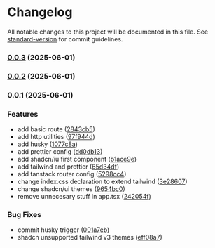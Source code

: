 # Changelog

All notable changes to this project will be documented in this file. See [standard-version](https://github.com/conventional-changelog/standard-version) for commit guidelines.

### [0.0.3](https://github.com/Team-Aguila/nutripae-front/compare/v0.0.2...v0.0.3) (2025-06-01)

### [0.0.2](https://github.com/Team-Aguila/nutripae-front/compare/v0.0.1...v0.0.2) (2025-06-01)

### 0.0.1 (2025-06-01)


### Features

* add basic route ([2843cb5](https://github.com/Team-Aguila/nutripae-front/commit/2843cb5631eaf39311dfefa2f0f9e81ad76b0817))
* add http utilities ([97f944d](https://github.com/Team-Aguila/nutripae-front/commit/97f944dd7462f76dc4767df8f51d01524c28ced1))
* add husky ([1077c8a](https://github.com/Team-Aguila/nutripae-front/commit/1077c8ab47eb4872e4ef438bafaf5156950a3382))
* add prettier config ([dd0db13](https://github.com/Team-Aguila/nutripae-front/commit/dd0db1372de0e1ebdc97882105a9c1256bd16e3c))
* add shadcn/iu first component ([b1ace9e](https://github.com/Team-Aguila/nutripae-front/commit/b1ace9e9658cf199cf4673840ee0c82e93a90c6b))
* add tailwind and prettier ([65d34df](https://github.com/Team-Aguila/nutripae-front/commit/65d34df285ec02d77e58fb16f94fefd79b79853e))
* add tanstack router config ([5298cc4](https://github.com/Team-Aguila/nutripae-front/commit/5298cc4bada8faaf3264f0fda621fc52fa9ef73d))
* change index.css declaration to extend tailwind ([3e28607](https://github.com/Team-Aguila/nutripae-front/commit/3e28607e669486e4c0e66ec9e0565b909cb7b12e))
* change shadcn/ui themes ([9654bc0](https://github.com/Team-Aguila/nutripae-front/commit/9654bc0c66bd6bc49f113bef56fdd4ab428956a2))
* remove unnecesary stuff in app.tsx ([242054f](https://github.com/Team-Aguila/nutripae-front/commit/242054fb2ae35854ac18b2bbe166665f5114265e))


### Bug Fixes

* commit husky trigger ([001a7eb](https://github.com/Team-Aguila/nutripae-front/commit/001a7eb87a5d68776438cb68bbe4e045679ede42))
* shadcn unsupported tailwind v3 themes ([eff08a7](https://github.com/Team-Aguila/nutripae-front/commit/eff08a73cdae2befed111516fa07af9ee4e2c242))
